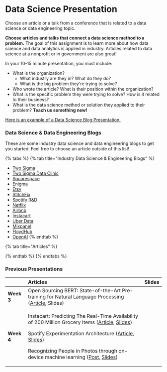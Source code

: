 # Data Science Presentation

Choose an article or a talk from a conference that is related to a data science or data engineering topic. 

**Choose articles and talks that connect a data science method to a problem.** The goal of this assignment is to learn more about how data science and data analytics is applied in industry. Articles related to data science at a nonprofit or in government are also great!

In your 10-15 minute presentation, you must include: 

* What is the organization? 
  * What industry are they in? What do they do? 
  * What is the big problem they're trying to solve?
* Who wrote the article? What is their position within the organization?
* What is the specific problem they were trying to solve? How is it related to their business?
* What is the data science method or solution they applied to their problem? **Teach us something new!**

[Here is an example of a Data Science Blog Presentation.](https://docs.google.com/presentation/d/1swPjH3cRUPx2W3pugZpX7Ov1E_3xY3Wvf-WkV9LrtIQ/edit?usp=sharing)

### Data Science & Data Engineering Blogs

These are some industry data science and data engineering blogs to get you started. Feel free to choose an article outside of this list! 

{% tabs %}
{% tab title="Industry Data Science & Engineering Blogs" %}
* [Two Sigma](https://www.twosigma.com/topic/data-science/)
* [Two Sigma Data Clinic](https://medium.com/dataclinic)
* [Squarespace](https://engineering.squarespace.com/)
* [Enigma](https://enigma.com/blog)
* [Etsy](https://codeascraft.com/)
* [StitchFix](https://multithreaded.stitchfix.com/)
* [Spotify R&D](https://engineering.atspotify.com/)
* [Netflix](https://netflixtechblog.com/)
* [Airbnb](https://medium.com/airbnb-engineering)
* [Instacart](https://tech.instacart.com/)
* [Uber Data](https://eng.uber.com/category/articles/uberdata/)
* [Mixpanel](https://mixpanel.com/blog/)
* [FloydHub](https://blog.floydhub.com/)
* [OpenAI](https://openai.com/blog/)
{% endtab %}

{% tab title="Articles" %}

{% endtab %}
{% endtabs %}

### Previous Presentations

<table>
  <thead>
    <tr>
      <th style="text-align:left"></th>
      <th style="text-align:left">Articles</th>
      <th style="text-align:left">Slides</th>
    </tr>
  </thead>
  <tbody>
    <tr>
      <td style="text-align:left"><b>Week 3</b>
      </td>
      <td style="text-align:left">Open Sourcing BERT: State-of-the-Art Pre-training for Natural Language
        Processing (<a href="https://ai.googleblog.com/2018/11/open-sourcing-bert-state-of-art-pre.html">Article</a>,
        Slides)</td>
      <td style="text-align:left"></td>
    </tr>
    <tr>
      <td style="text-align:left"><b>Week 4</b>
      </td>
      <td style="text-align:left">
        <p>Instacart: Predicting The Real-Time Availability of 200 Million Grocery
          Items (<a href="https://tech.instacart.com/predicting-real-time-availability-of-200-million-grocery-items-in-us-canada-stores-61f43a16eafe">Article</a>,
          <a
          href="https://docs.google.com/presentation/d/1tPyZAiGY046s3V6t3Ttx-M3juFgKk4g0exfvWVpasWI/edit#slide=id.p">Slides</a>)</p>
        <p></p>
        <p>Spotify Experimentation Architecture (<a href="https://engineering.atspotify.com/2020/10/29/spotifys-new-experimentation-platform-part-1/">Article</a>,
          <a
          href="https://docs.google.com/presentation/d/1fbUo1UzM-NBu6wSsFj7iD4R9PFGiBzK6K0bp-PmjMfU/edit?usp=sharing">Slides</a>)</p>
        <p></p>
        <p>Recognizing People in Photos through on-device machine learning (<a href="https://machinelearning.apple.com/research/recognizing-people-photos">Post</a>,
          <a
          href="https://docs.google.com/presentation/d/1ECby-NiY3-6gox1DD7D2A1H7k31xSkwtue5-gNaHCf4/edit?usp=sharing">Slides</a>)</p>
      </td>
      <td style="text-align:left"></td>
    </tr>
  </tbody>
</table>

